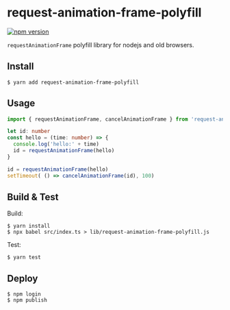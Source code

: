 # request-animation-frame-polyfill

[![npm version](https://badge.fury.io/js/request-animation-frame-polyfill.svg)](https://badge.fury.io/js/request-animation-frame-polyfill)

`requestAnimationFrame` polyfill library for nodejs and old browsers.

## Install

```
$ yarn add request-animation-frame-polyfill
```

## Usage

```typescript
import { requestAnimationFrame, cancelAnimationFrame } from 'request-animation-frame-polyfill'

let id: number
const hello = (time: number) => {
  console.log('hello:' + time)
  id = requestAnimationFrame(hello)
}

id = requestAnimationFrame(hello)
setTimeout( () => cancelAnimationFrame(id), 100)
```

## Build & Test

Build:
```shell
$ yarn install
$ npx babel src/index.ts > lib/request-animation-frame-polyfill.js
```

Test:
```shell
$ yarn test
```

## Deploy

```shell
$ npm login
$ npm publish
```
